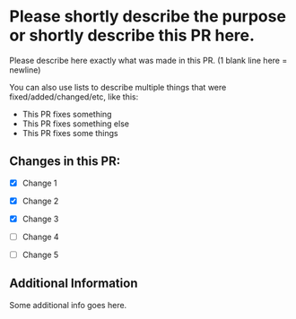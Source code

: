 # Please shortly describe the purpose or shortly describe this PR here.

Please describe here exactly what was made in this PR. (1 blank line here = newline)

You can also use lists to describe multiple things that were fixed/added/changed/etc, like this:

- This PR fixes something
- This PR fixes something else
- This PR fixes some things


## Changes in this PR:

<!-- Please describe using the checkboxes what changes were made in this PR -->

<!-- - [x] = checked checkbox, the change was implemented -->
<!-- - [ ] = unchecked checkbox, the change was *not* implemented yet -->

- [x] Change 1
- [x] Change 2
- [x] Change 3
- [ ] Change 4
- [ ] Change 5


## Additional Information

<!-- If there's something you need to tell about this PR, type it here -->
Some additional info goes here.

<!-- Don't forget to add the label(s) in "Labels" section, that define the type of your PR! -->

